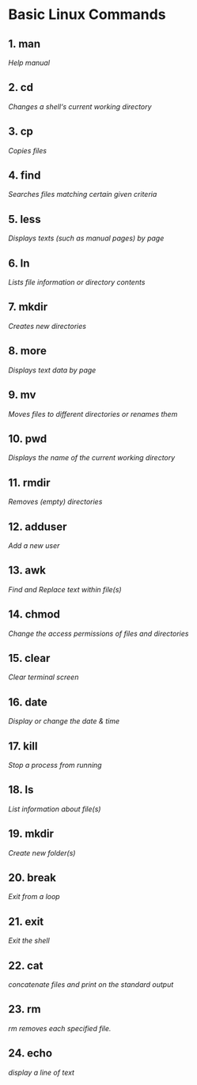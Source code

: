 # Basic Linux Commands


## 1. man

_Help manual_

## 2. cd

_Changes a shell‘s current working directory_

## 3. cp

_Copies files_

## 4. find

_Searches files matching certain given criteria_


## 5. less

_Displays texts (such as manual pages) by page_

## 6. ln

_Lists file information or directory contents_

## 7. mkdir

_Creates new directories_

## 8. more

_Displays text data by page_

## 9. mv

_Moves files to different directories or renames them_

## 10. pwd

_Displays the name of the current working directory_

## 11. rmdir

_Removes (empty) directories_

## 12. adduser

_Add a new user_

## 13. awk

_Find and Replace text within file(s)_

## 14. chmod

_Change the access permissions of files and directories_

## 15. clear

_Clear terminal screen_

## 16. date

_Display or change the date & time_

## 17. kill

_Stop a process from running_

## 18. ls

_List information about file(s)_

## 19. mkdir

_Create new folder(s)_

## 20. break 

_Exit from a loop_

## 21. exit

_Exit the shell_

## 22. cat

_concatenate files and print on the standard output_

## 23. rm

_rm removes each specified file._

## 24. echo

_display a line of text_





